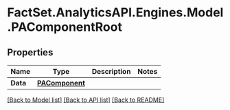 # FactSet.AnalyticsAPI.Engines.Model.PAComponentRoot

## Properties

Name | Type | Description | Notes
------------ | ------------- | ------------- | -------------
**Data** | [**PAComponent**](PAComponent.md) |  | 

[[Back to Model list]](../README.md#documentation-for-models) [[Back to API list]](../README.md#documentation-for-api-endpoints) [[Back to README]](../README.md)

